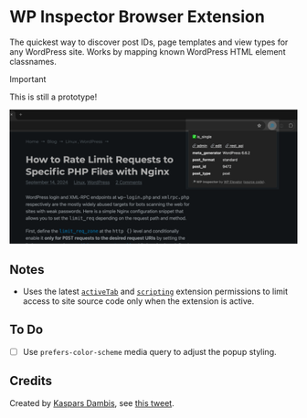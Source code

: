# WP Inspector Browser Extension

The quickest way to discover post IDs, page templates and view types for any WordPress site. Works by mapping known WordPress HTML element classnames.

> [!IMPORTANT]
> This is still a prototype!

![WP Inspector in Google Chrome](screenshot.png)

## Notes

- Uses the latest [`activeTab`](https://developer.chrome.com/docs/extensions/develop/concepts/activeTab) and [`scripting`](https://developer.chrome.com/docs/extensions/reference/api/scripting) extension permissions to limit access to site source code only when the extension is active.

## To Do

- [ ] Use `prefers-color-scheme` media query to adjust the popup styling.

## Credits

Created by [Kaspars Dambis](https://kaspars.net), see [this tweet](https://x.com/konstruktors/status/1835320136720392301).

